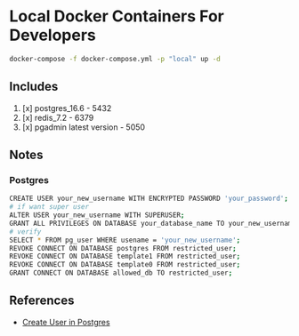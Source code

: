 # Local Docker Containers For Developers

```sh
docker-compose -f docker-compose.yml -p "local" up -d
```

## Includes

1. [x] postgres_16.6 - 5432
2. [x] redis_7.2 - 6379
3. [x] pgadmin latest version - 5050

## Notes

### Postgres

```sh
CREATE USER your_new_username WITH ENCRYPTED PASSWORD 'your_password';
# if want super user
ALTER USER your_new_username WITH SUPERUSER;
GRANT ALL PRIVILEGES ON DATABASE your_database_name TO your_new_username;
# verify
SELECT * FROM pg_user WHERE usename = 'your_new_username';
REVOKE CONNECT ON DATABASE postgres FROM restricted_user;
REVOKE CONNECT ON DATABASE template1 FROM restricted_user;
REVOKE CONNECT ON DATABASE template0 FROM restricted_user;
GRANT CONNECT ON DATABASE allowed_db TO restricted_user;
```

## References

- [Create User in Postgres](https://www.strongdm.com/blog/postgres-create-user)
